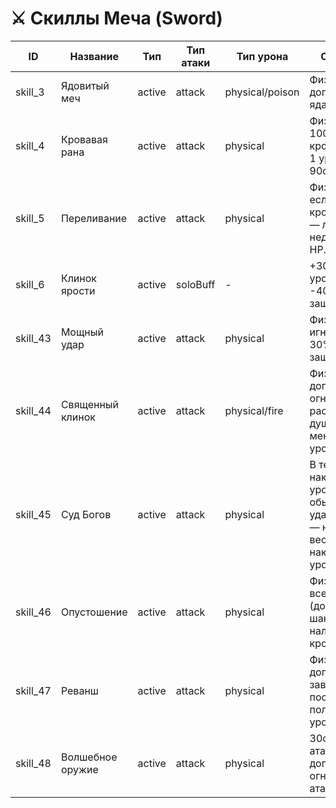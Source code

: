 # ⚔️ Скиллы Меча (Sword)

| ID | Название | Тип | Тип атаки | Тип урона | Описание | Мощность | КД | Мана | Требования |
|----|----------|-----|-----------|-----------|----------|----------|----|------|------------|
| skill_3 | Ядовитый меч | active | attack | physical/poison | Физ. урон, доп. урон от яда. | 140 | 30с | 20 | lvl 1, скаут 100, книга skill_3 |
| skill_4 | Кровавая рана | active | attack | physical | Физ. урон, 100% кровотечение 1 ур. (до 3, 90с). | 120 | 35с | 25 | lvl 1, скаут 100, книга skill_4 |
| skill_5 | Переливание | active | attack | physical | Физ. урон, если на цели кровотечение — лечит 36% недостающего HP. | 140 | 30с | 30 | lvl 1, скаут 100, книга skill_5 |
| skill_6 | Клинок ярости | active | soloBuff | - | +30% физ. урон (30с), -40% физ. защита. | 0 | 60с | 30 | lvl 1, скаут 100, книга skill_6 |
| skill_43 | Мощный удар | active | attack | physical | Физ. урон, игнорирует 30% физ. защиты цели. | 160 | 40с | 40 | lvl 1, скаут 100, книга skill_43 |
| skill_44 | Священный клинок | active | attack | physical/fire | Физ. урон, доп. урон от огня, раскалывает душу (25% меньше урона). | 140 | 30с | 40 | lvl 1, скаут 100, книга skill_44 |
| skill_45 | Суд Богов | active | attack | physical | В течение 25с накапливает урон от обычных ударов, после — наносит весь накопленный урон. | 0 | 30с | 25 | lvl 1, скаут 100, книга skill_45 |
| skill_46 | Опустошение | active | attack | physical | Физ. урон всем врагам (до 3), 50% шанс наложить кровотечение. | 120 | 40с | 35 | lvl 1, скаут 100, книга skill_46 |
| skill_47 | Реванш | active | attack | physical | Физ. урон, доп. урон зависит от последнего полученного урона. | 130 | 45с | 30 | lvl 1, скаут 100, книга skill_47 |
| skill_48 | Волшебное оружие | active | attack | physical | 30с, каждая атака наносит доп. урон от огня (5% физ. атаки). | 0 | 90с | 30 | lvl 1, скаут 100, книга skill_48 | 